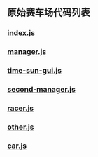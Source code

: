 ## 原始赛车场代码列表
### [index.js](https://www.zxrn.info/codes/yscar/index-js/)
### [manager.js](https://www.zxrn.info/codes/yscar/manager-js/)
### [time-sun-gui.js](https://www.zxrn.info/codes/yscar/time-sun-gui-js/)
### [second-manager.js](https://www.zxrn.info/codes/yscar/second-manager-js/)
### [racer.js](https://www.zxrn.info/codes/yscar/racer-js/)
### [other.js](https://www.zxrn.info/codes/yscar/other-js/)
### [car.js](https://www.zxrn.info/codes/yscar/car-js/)
